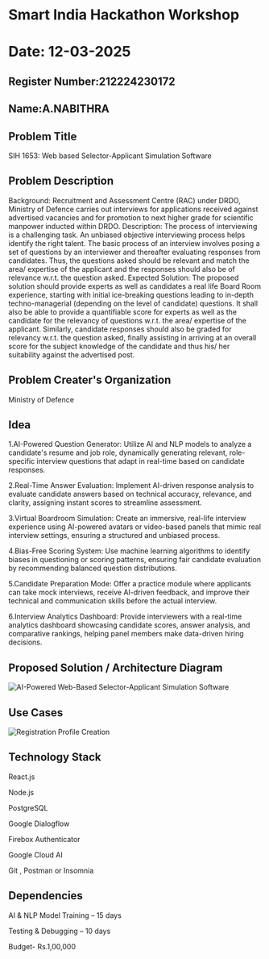 # Smart India Hackathon Workshop
# Date: 12-03-2025
## Register Number:212224230172
## Name:A.NABITHRA
## Problem Title
SIH 1653: Web based Selector-Applicant Simulation Software
## Problem Description
Background: Recruitment and Assessment Centre (RAC) under DRDO, Ministry of Defence carries out interviews for applications received against advertised vacancies and for promotion to next higher grade for scientific manpower inducted within DRDO. Description: The process of interviewing is a challenging task. An unbiased objective interviewing process helps identify the right talent. The basic process of an interview involves posing a set of questions by an interviewer and thereafter evaluating responses from candidates. Thus, the questions asked should be relevant and match the area/ expertise of the applicant and the responses should also be of relevance w.r.t. the question asked. Expected Solution: The proposed solution should provide experts as well as candidates a real life Board Room experience, starting with initial ice-breaking questions leading to in-depth techno-managerial (depending on the level of candidate) questions. It shall also be able to provide a quantifiable score for experts as well as the candidate for the relevancy of questions w.r.t. the area/ expertise of the applicant. Similarly, candidate responses should also be graded for relevancy w.r.t. the question asked, finally assisting in arriving at an overall score for the subject knowledge of the candidate and thus his/ her suitability against the advertised post.

## Problem Creater's Organization
Ministry of Defence

## Idea
1.AI-Powered Question Generator: Utilize AI and NLP models to analyze a candidate's resume and job role, dynamically generating relevant, role-specific interview questions that adapt in real-time based on candidate responses.

2.Real-Time Answer Evaluation: Implement AI-driven response analysis to evaluate candidate answers based on technical accuracy, relevance, and clarity, assigning instant scores to streamline assessment.

3.Virtual Boardroom Simulation: Create an immersive, real-life interview experience using AI-powered avatars or video-based panels that mimic real interview settings, ensuring a structured and unbiased process.

4.Bias-Free Scoring System: Use machine learning algorithms to identify biases in questioning or scoring patterns, ensuring fair candidate evaluation by recommending balanced question distributions.

5.Candidate Preparation Mode: Offer a practice module where applicants can take mock interviews, receive AI-driven feedback, and improve their technical and communication skills before the actual interview.

6.Interview Analytics Dashboard: Provide interviewers with a real-time analytics dashboard showcasing candidate scores, answer analysis, and comparative rankings, helping panel members make data-driven hiring decisions.

## Proposed Solution / Architecture Diagram

![AI-Powered Web-Based Selector-Applicant Simulation Software](https://github.com/user-attachments/assets/460ba155-5eb5-4181-94fe-71e5fbe49e7b)

## Use Cases
![Registration   Profile Creation](https://github.com/user-attachments/assets/bf80b244-43ea-46a9-becf-f8e9e18a131a)

## Technology Stack

React.js

Node.js

PostgreSQL

Google Dialogflow

Firebox Authenticator

Google Cloud AI

Git , Postman or Insomnia

## Dependencies

AI & NLP Model Training – 15 days

Testing & Debugging – 10 days

Budget- Rs.1,00,000

